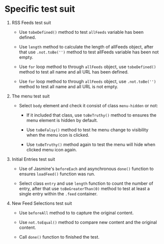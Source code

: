 
# Specific test suit

1. RSS Feeds test suit

    - Use `tobeDefined()` method to test `allFeeds` variable has been defined.

    - Use `length` method to calculate the length of allFeeds object, after that use `.not.toBe('')` method to test allFeeds variable has been not empty.

    - Use `for` loop method to through `allFeeds` object, use `tobeDefined()` method to test all name and all URL has been defined.

    - Use `for` loop method to through `allFeeds` object, use `.not.toBe('')` method to test all name and all URL is not empty.

2. The menu test suit

    - Select `body` element and check it consist of class `menu-hidden` or not:

        + If it included that class, use `toBeTruthy()` method to ensures the menu element is hidden by default.

        + Use `toBeFalsy()` method to test he menu change to visibility when the menu icon is clicked.

        + Use `toBeTruthy()` method again to test the menu will hide when clicked menu icon again.

3. Initial Entries test suit

    - Use of Jasmine's `beforeEach` and asynchronous `done()` function to ensures `loadFeed()` function was run.

    - Select class `entry` and use `length` function to count the number of entry, after that use `toBeGreaterThan(0)` method to test at least a single entry within the `.feed` container.

4. New Feed Selections test suit

    - Use `beforeAll` method to to capture the original content.

    - Use `not.toEqual()` method to compare new content and the original content.

    - Call `done()` function to finished the test.
